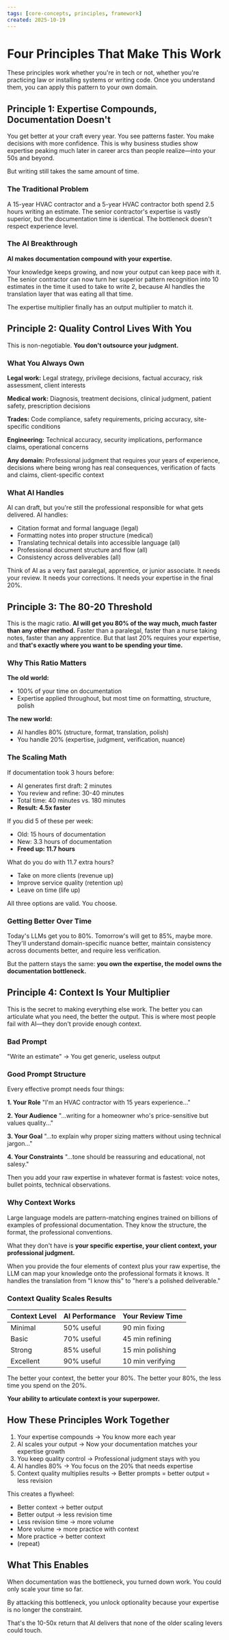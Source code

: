 ```yaml
---
tags: [core-concepts, principles, framework]
created: 2025-10-19
---
```



# Four Principles That Make This Work

These principles work whether you're in tech or not, whether you're practicing law or installing systems or writing code. Once you understand them, you can apply this pattern to your own domain.


## Principle 1: Expertise Compounds, Documentation Doesn't

You get better at your craft every year. You see patterns faster. You make decisions with more confidence. This is why business studies show expertise peaking much later in career arcs than people realize—into your 50s and beyond.

But writing still takes the same amount of time.


### The Traditional Problem

A 15-year HVAC contractor and a 5-year HVAC contractor both spend 2.5 hours writing an estimate. The senior contractor's expertise is vastly superior, but the documentation time is identical. The bottleneck doesn't respect experience level.


### The AI Breakthrough

**AI makes documentation compound with your expertise.**

Your knowledge keeps growing, and now your output can keep pace with it. The senior contractor can now turn her superior pattern recognition into 10 estimates in the time it used to take to write 2, because AI handles the translation layer that was eating all that time.

The expertise multiplier finally has an output multiplier to match it.


## Principle 2: Quality Control Lives With You

This is non-negotiable. **You don't outsource your judgment.**


### What You Always Own

**Legal work:** Legal strategy, privilege decisions, factual accuracy, risk assessment, client interests

**Medical work:** Diagnosis, treatment decisions, clinical judgment, patient safety, prescription decisions

**Trades:** Code compliance, safety requirements, pricing accuracy, site-specific conditions

**Engineering:** Technical accuracy, security implications, performance claims, operational concerns

**Any domain:** Professional judgment that requires your years of experience, decisions where being wrong has real consequences, verification of facts and claims, client-specific context


### What AI Handles

AI can draft, but you're still the professional responsible for what gets delivered. AI handles:

- Citation format and formal language (legal)
- Formatting notes into proper structure (medical)
- Translating technical details into accessible language (all)
- Professional document structure and flow (all)
- Consistency across deliverables (all)

Think of AI as a very fast paralegal, apprentice, or junior associate. It needs your review. It needs your corrections. It needs your expertise in the final 20%.


## Principle 3: The 80-20 Threshold

This is the magic ratio. **AI will get you 80% of the way much, much faster than any other method.** Faster than a paralegal, faster than a nurse taking notes, faster than any apprentice. But that last 20% requires your expertise, and **that's exactly where you want to be spending your time.**


### Why This Ratio Matters

**The old world:**

- 100% of your time on documentation
- Expertise applied throughout, but most time on formatting, structure, polish

**The new world:**

- AI handles 80% (structure, format, translation, polish)
- You handle 20% (expertise, judgment, verification, nuance)


### The Scaling Math

If documentation took 3 hours before:

- AI generates first draft: 2 minutes
- You review and refine: 30-40 minutes
- Total time: 40 minutes vs. 180 minutes
- **Result: 4.5x faster**

If you did 5 of these per week:

- Old: 15 hours of documentation
- New: 3.3 hours of documentation
- **Freed up: 11.7 hours**

What do you do with 11.7 extra hours?

- Take on more clients (revenue up)
- Improve service quality (retention up)
- Leave on time (life up)

All three options are valid. You choose.


### Getting Better Over Time

Today's LLMs get you to 80%. Tomorrow's will get to 85%, maybe more. They'll understand domain-specific nuance better, maintain consistency across documents better, and require less verification.

But the pattern stays the same: **you own the expertise, the model owns the documentation bottleneck.**


## Principle 4: Context Is Your Multiplier

This is the secret to making everything else work. The better you can articulate what you need, the better the output. This is where most people fail with AI—they don't provide enough context.


### Bad Prompt

"Write an estimate" → You get generic, useless output


### Good Prompt Structure

Every effective prompt needs four things:

**1. Your Role**
"I'm an HVAC contractor with 15 years experience..."

**2. Your Audience**
"...writing for a homeowner who's price-sensitive but values quality..."

**3. Your Goal**
"...to explain why proper sizing matters without using technical jargon..."

**4. Your Constraints**
"...tone should be reassuring and educational, not salesy."

Then you add your raw expertise in whatever format is fastest: voice notes, bullet points, technical observations.


### Why Context Works

Large language models are pattern-matching engines trained on billions of examples of professional documentation. They know the structure, the format, the professional conventions.

What they don't have is **your specific expertise, your client context, your professional judgment.**

When you provide the four elements of context plus your raw expertise, the LLM can map your knowledge onto the professional formats it knows. It handles the translation from "I know this" to "here's a polished deliverable."


### Context Quality Scales Results

| Context Level | AI Performance | Your Review Time |
|--------------|----------------|------------------|
| Minimal | 50% useful | 90 min fixing |
| Basic | 70% useful | 45 min refining |
| Strong | 85% useful | 15 min polishing |
| Excellent | 90% useful | 10 min verifying |

The better your context, the better your 80%. The better your 80%, the less time you spend on the 20%.

**Your ability to articulate context is your superpower.**


## How These Principles Work Together

1. Your expertise compounds → You know more each year
2. AI scales your output → Now your documentation matches your expertise growth
3. You keep quality control → Professional judgment stays with you
4. AI handles 80% → You focus on the 20% that needs expertise
5. Context quality multiplies results → Better prompts = better output = less revision

This creates a flywheel:

- Better context → better output
- Better output → less revision time
- Less revision time → more volume
- More volume → more practice with context
- More practice → better context
- (repeat)


## What This Enables

When documentation was the bottleneck, you turned down work. You could only scale your time so far.

By attacking this bottleneck, you unlock optionality because your expertise is no longer the constraint.

That's the 10-50x return that AI delivers that none of the older scaling levers could touch.

